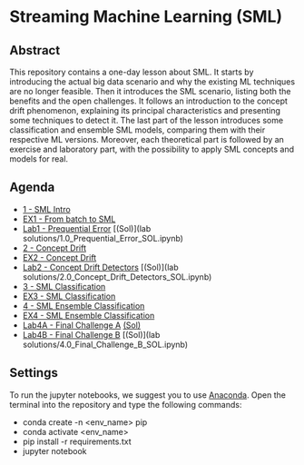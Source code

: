 # Streaming Machine Learning (SML)

## Abstract

This repository contains a one-day lesson about SML. It starts by introducing the actual big data scenario and why the existing ML techniques are no longer feasible. Then it introduces the SML scenario, listing both the benefits and the open challenges. It follows an introduction to the concept drift phenomenon, explaining its principal characteristics and presenting some techniques to detect it. The last part of the lesson introduces some classification and ensemble SML models, comparing them with their respective ML versions. Moreover, each theoretical part is followed by an exercise and laboratory part, with the possibility to apply SML concepts and models for real.

## Agenda

- [1 - SML Intro](slides/1_Intro.pdf)
- [EX1 - From batch to SML](notebook/1.0_From_batch_to_stream_learning.ipynb)
- [Lab1 - Prequential Error](lab/1.0_Prequential_Error.ipynb) [(Sol)](lab solutions/1.0_Prequential_Error_SOL.ipynb)
- [2 - Concept Drift](slides/2_CD.pdf)
- [EX2 - Concept Drift](notebook/2.0_Concept_Drift.ipynb)
- [Lab2 - Concept Drift Detectors](lab/2.0_Concept_Drift_Detectors.ipynb) [(Sol)](lab solutions/2.0_Concept_Drift_Detectors_SOL.ipynb)
- [3 - SML Classification](slides/3_Classification.pdf)
- [EX3 - SML Classification](notebook/3.0_Stream_Classification.ipynb)
- [4 - SML Ensemble Classification](slides/4_Ensemble_Classification.pdf)
- [EX4 - SML Ensemble Classification](notebook/4.0_Stream_Ensemble_Classification.ipynb)
- [Lab4A - Final Challenge A](lab/4.0_Final_Challenge_A.ipynb) [(Sol)](labsolutions/4.0_Final_Challenge_A_SOL.ipynb)
- [Lab4B - Final Challenge B](lab/4.0_Final_Challenge_B.ipynb) [(Sol)](lab solutions/4.0_Final_Challenge_B_SOL.ipynb)

## Settings

To run the jupyter notebooks, we suggest you to use [Anaconda](https://www.anaconda.com/). Open the terminal into the repository and type the following commands:

- conda create -n <env_name> pip
- conda activate <env_name>
- pip install -r requirements.txt
- jupyter notebook

